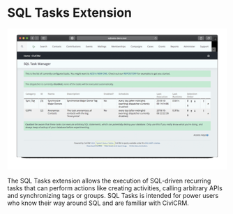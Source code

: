 # SQL Tasks Extension

![Screenshot](img/screenshot.gif)

The SQL Tasks extension allows the execution of SQL-driven recurring tasks that
can perform actions like creating activities, calling arbitrary APIs and
synchronizing tags or groups. SQL Tasks is intended for power users who know
their way around SQL and are familiar with CiviCRM.
